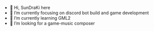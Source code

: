 - 👋 Hi, SunDraKi here
- 👀 I’m currently focusing on discord bot build and game development
- 🌱 I’m currently learning GML2
- 💞️ I’m looking for a game-music composer


